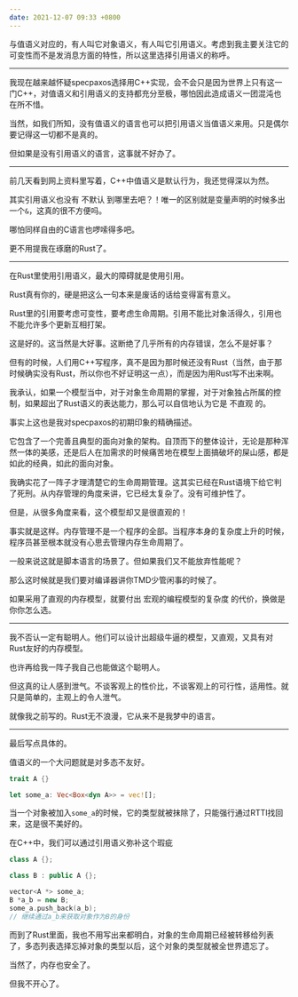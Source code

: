```yaml
---
date: 2021-12-07 09:33 +0800
---
```

<!-- more -->

与值语义对应的，有人叫它对象语义，有人叫它引用语义。考虑到我主要关注它的可变性而不是发消息方面的特性，所以这里选择引用语义的称呼。

----

我现在越来越怀疑specpaxos选择用C++实现，会不会只是因为世界上只有这一门C++，对值语义和引用语义的支持都充分至极，哪怕因此造成语义一团混沌也在所不惜。

当然，如我们所知，没有值语义的语言也可以把引用语义当值语义来用。只是偶尔要记得这一切都不是真的。

但如果是没有引用语义的语言，这事就不好办了。

----

前几天看到网上资料里写着，C++中值语义是默认行为，我还觉得深以为然。

其实引用语义也没有 不默认 到哪里去吧？！唯一的区别就是变量声明的时候多出一个`&`，这真的很不方便吗。

哪怕同样自由的C语言也啰嗦得多吧。

更不用提我在琢磨的Rust了。

----

在Rust里使用引用语义，最大的障碍就是使用引用。

Rust真有你的，硬是把这么一句本来是废话的话给变得富有意义。

Rust里的引用要考虑可变性，要考虑生命周期。引用不能比对象活得久，引用也不能允许多个更新互相打架。

这是好的。这当然是大好事。这断绝了几乎所有的内存错误，怎么不是好事？

但有的时候，人们用C++写程序，真不是因为那时候还没有Rust（当然，由于那时候确实没有Rust，所以你也不好证明这一点），而是因为用Rust写不出来啊。

我承认，如果一个模型当中，对于对象生命周期的掌握，对于对象独占所属的控制，如果超出了Rust语义的表达能力，那么可以自信地认为它是 不直观 的。

事实上这也是我对specpaxos的初期印象的精确描述。

它包含了一个完善且典型的面向对象的架构。自顶而下的整体设计，无论是那种浑然一体的美感，还是后人在加需求的时候痛苦地在模型上面搞破坏的屎山感，都是如此的经典，如此的面向对象。

我确实花了一阵子才理清楚它的生命周期管理。这其实已经在Rust语境下给它判了死刑。从内存管理的角度来讲，它已经太复杂了。没有可维护性了。

但是，从很多角度来看，这个模型却又是很直观的！

事实就是这样。内存管理不是一个程序的全部。当程序本身的复杂度上升的时候，程序员甚至根本就没有心思去管理内存生命周期了。

一般来说这就是脚本语言的场景了。但如果我们又不能放弃性能呢？

那么这时候就是我们要对编译器讲你TMD少管闲事的时候了。

如果采用了直观的内存模型，就要付出 宏观的编程模型的复杂度 的代价，换做是你你怎么选。

----

我不否认一定有聪明人。他们可以设计出超级牛逼的模型，又直观，又具有对Rust友好的内存模型。

也许再给我一阵子我自己也能做这个聪明人。

但这真的让人感到泄气。不谈客观上的性价比，不谈客观上的可行性，适用性。就只是简单的，主观上的令人泄气。

就像我之前写的。Rust无不浪漫，它从来不是我梦中的语言。

----

最后写点具体的。

值语义的一个大问题就是对多态不友好。

```rust
trait A {}

let some_a: Vec<Box<dyn A>> = vec![];
```

当一个对象被加入`some_a`的时候，它的类型就被抹除了，只能强行通过RTTI找回来，这是很不美好的。

在C++中，我们可以通过引用语义弥补这个瑕疵

```c++
class A {};

class B : public A {};

vector<A *> some_a;
B *a_b = new B;
some_a.push_back(a_b);
// 继续通过a_b来获取对象作为B的身份
```

而到了Rust里面，我也不用写出来都明白，对象的生命周期已经被转移给列表了，多态列表选择忘掉对象的类型以后，这个对象的类型就被全世界遗忘了。

当然了，内存也安全了。

但我不开心了。
